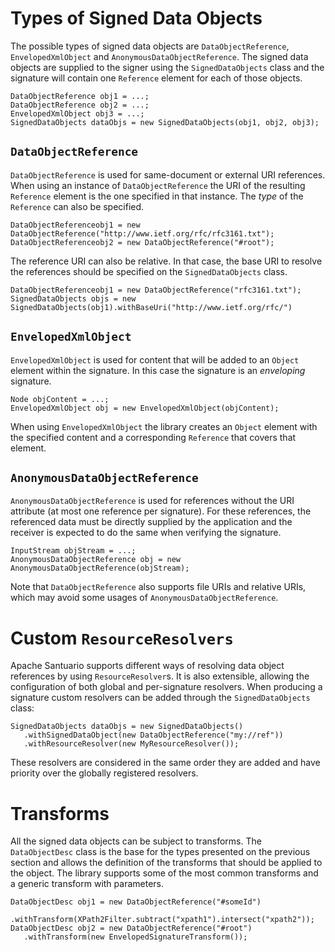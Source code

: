 # Types of Signed Data Objects #

The possible types of signed data objects are `DataObjectReference`, `EnvelopedXmlObject` and `AnonymousDataObjectReference`. The signed data objects are supplied to the signer using the `SignedDataObjects` class and the signature will contain one `Reference` element for each of those objects.

```
DataObjectReference obj1 = ...;
DataObjectReference obj2 = ...;
EnvelopedXmlObject obj3 = ...;
SignedDataObjects dataObjs = new SignedDataObjects(obj1, obj2, obj3);
```

## `DataObjectReference` ##

`DataObjectReference` is used for same-document or external URI references. When using an instance of `DataObjectReference` the URI of the resulting `Reference` element is the one specified in that instance. The _type_ of the `Reference` can also be specified.

```
DataObjectReferenceobj1 = new DataObjectReference("http://www.ietf.org/rfc/rfc3161.txt");
DataObjectReferenceobj2 = new DataObjectReference("#root");
```

The reference URI can also be relative. In that case, the base URI to resolve the references should be specified on the `SignedDataObjects` class.

```
DataObjectReferenceobj1 = new DataObjectReference("rfc3161.txt");
SignedDataObjects objs = new SignedDataObjects(obj1).withBaseUri("http://www.ietf.org/rfc/")
```

## `EnvelopedXmlObject` ##

`EnvelopedXmlObject` is used for content that will be added to an `Object` element within the signature. In this case the signature is an _enveloping_ signature.

```
Node objContent = ...;
EnvelopedXmlObject obj = new EnvelopedXmlObject(objContent);
```

When using `EnvelopedXmlObject` the library creates an `Object` element with the specified content and a corresponding `Reference` that covers that element.

## `AnonymousDataObjectReference` ##

`AnonymousDataObjectReference` is used for references without the URI attribute (at most one reference per signature). For these references, the referenced data must be directly supplied by the application and the receiver is expected to do the same when verifying the signature.

```
InputStream objStream = ...;
AnonymousDataObjectReference obj = new AnonymousDataObjectReference(objStream);
```

Note that `DataObjectReference` also supports file URIs and relative URIs, which may avoid some usages of `AnonymousDataObjectReference`.

# Custom `ResourceResolvers` #

Apache Santuario supports different ways of resolving data object references by using `ResourceResolver`s. It is also extensible, allowing the configuration of both global and per-signature resolvers. When producing a signature custom resolvers can be added through the `SignedDataObjects` class:

```
SignedDataObjects dataObjs = new SignedDataObjects()
   .withSignedDataObject(new DataObjectReference("my://ref"))
   .withResourceResolver(new MyResourceResolver());
```

These resolvers are considered in the same order they are added and have priority over the globally registered resolvers.

# Transforms #

All the signed data objects can be subject to transforms. The `DataObjectDesc` class is the base for the types presented on the previous section and allows the definition of the transforms that should be applied to the object. The library supports some of the most common transforms and a generic transform with parameters.

```
DataObjectDesc obj1 = new DataObjectReference("#someId")
   .withTransform(XPath2Filter.subtract("xpath1").intersect("xpath2"));
DataObjectDesc obj2 = new DataObjectReference("#root")
   .withTransform(new EnvelopedSignatureTransform());
```